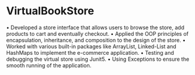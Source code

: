 # VirtualBookStore
•	Developed a store interface that allows users to browse the store, add products to cart and eventually checkout.
•	Applied the OOP principles of encapsulation, inheritance, and composition to the design of the store.
•	Worked with various built-in packages like ArrayList, Linked-List and HashMaps to implement the e-commerce application.
•	Testing and debugging the virtual store using Junit5.
•	Using Exceptions to ensure the smooth running of the application.
